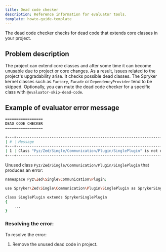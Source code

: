 ```yaml
---
title: Dead code checker
description: Reference information for evaluator tools.
template: howto-guide-template
---
```


The dead code checker checks for dead code that extends core classes in your project.

## Problem description

The project can extend core classes and after some time it can become unusable due to project or core changes. As a result, issues related to the project's upgradability arise.
It checks possible dead classes. The Spryker kernel classes such as `Factory`, `Facade` or `DependencyProvider` tend to be skipped.
Optionally, you can mute the dead code checker for a specific class with `@evaluator-skip-dead-code`.

## Example of evaluator error message

```bash
=================
DEAD CODE CHECKER
=================

+---+---------------------------------------------------------------------------------+--------------------------------------------------+
| # | Message                                                                         | Target                                           |
+---+---------------------------------------------------------------------------------+--------------------------------------------------+
| 1 | Class "Pyz/Zed/Single/Communication/Plugin/SinglePlugin" is not used in project | Pyz/Zed/Single/Communication/Plugin/SinglePlugin |
+---+---------------------------------------------------------------------------------+--------------------------------------------------+
```

Unused class `Pyz/Zed/Single/Communication/Plugin/SinglePlugin` that produces an error:

```bash
namespace Pyz\Zed\Single\Communication\Plugin;

use Spryker\Zed\Single\Communication\Plugin\SinglePlugin as SprykerSinglePlugin;

class SinglePlugin extends SprykerSinglePlugin
{
    ...
}
```

### Resolving the error:

To resolve the error:

1. Remove the unused dead code in project.
